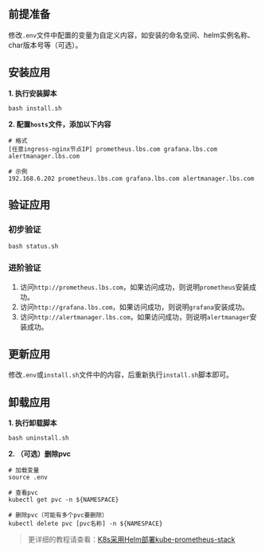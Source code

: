 前提准备
---

修改`.env`文件中配置的变量为自定义内容，如安装的命名空间、helm实例名称、char版本号等（可选）。

安装应用
---

**1. 执行安装脚本**

```shell
bash install.sh
```

**2. 配置`hosts`文件，添加以下内容**

```
# 格式
[任意ingress-nginx节点IP] prometheus.lbs.com grafana.lbs.com alertmanager.lbs.com

# 示例
192.168.6.202 prometheus.lbs.com grafana.lbs.com alertmanager.lbs.com
```

验证应用
---

### 初步验证

```shell
bash status.sh
```

### 进阶验证

1. 访问`http://prometheus.lbs.com`，如果访问成功，则说明`prometheus`安装成功。
2. 访问`http://grafana.lbs.com`，如果访问成功，则说明`grafana`安装成功。
3. 访问`http://alertmanager.lbs.com`，如果访问成功，则说明`alertmanager`安装成功。

更新应用
---

修改`.env`或`install.sh`文件中的内容，后重新执行`install.sh`脚本即可。

卸载应用
---

**1. 执行卸载脚本**

```shell
bash uninstall.sh
```

**2. （可选）删除pvc**

```shell
# 加载变量
source .env

# 查看pvc
kubectl get pvc -n ${NAMESPACE}

# 删除pvc（可能有多个pvc要删除）
kubectl delete pvc [pvc名称] -n ${NAMESPACE}
```

> 更详细的教程请查看：[K8s采用Helm部署kube-prometheus-stack](https://lbs.wiki/pages/32b0bac/)
